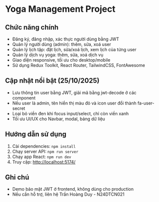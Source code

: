 
# Yoga Management Project

## Chức năng chính

- Đăng ký, đăng nhập, xác thực người dùng bằng JWT
- Quản lý người dùng (admin): thêm, sửa, xoá user
- Quản lý lịch tập: đặt lịch, sửa/xoá lịch, xem lịch của từng user
- Quản lý dịch vụ yoga: thêm, sửa, xoá dịch vụ
- Giao diện responsive, tối ưu cho desktop/mobile
- Sử dụng Redux Toolkit, React Router, TailwindCSS, FontAwesome

## Cập nhật nổi bật (25/10/2025)

- Lưu thông tin user bằng JWT, giải mã bằng jwt-decode ở các component
- Nếu user là admin, tên hiển thị màu đỏ và icon user đổi thành fa-user-secret
- Loại bỏ viền đen khi focus input/select, chỉ còn viền xanh
- Tối ưu UI/UX cho Navbar, modal, bảng dữ liệu

## Hướng dẫn sử dụng

1. Cài dependencies: `npm install`
2. Chạy server API: `npm run server`
3. Chạy app React: `npm run dev`
4. Truy cập: <http://localhost:5174/>

## Ghi chú

- Demo bảo mật JWT ở frontend, không dùng cho production
- Nếu cần hỗ trợ, liên hệ Trần Hoàng Duy - N24DTCN021
